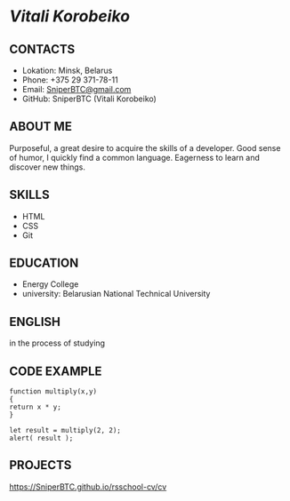 # ***Vitali Korobeiko***

## **CONTACTS**
 * Lokation: Minsk, Belarus
 * Phone: +375 29 371-78-11
 * Email: SniperBTC@gmail.com
 * GitHub: SniperBTC (Vitali Korobeiko)

## **ABOUT ME**
Purposeful, a great desire to acquire the skills of a developer. Good sense of humor, I quickly find a common language. Eagerness to learn and discover new things.

## **SKILLS**
 * HTML
 * CSS
 * Git

## **EDUCATION**
* Energy College
* university: Belarusian National Technical University

## **ENGLISH**
in the process of studying

## **CODE EXAMPLE**
```
function multiply(x,y) 
{
return x * y;
}

let result = multiply(2, 2);
alert( result );
```
## **PROJECTS** 
https://SniperBTC.github.io/rsschool-cv/cv






 
 
 

